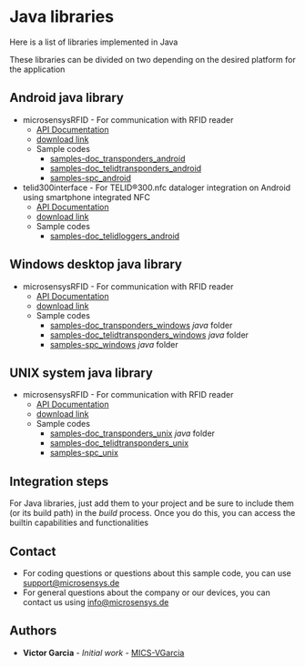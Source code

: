 # Java libraries
Here is a list of libraries implemented in Java

These libraries can be divided on two depending on the desired platform for the application

## Android java library
* microsensysRFID - For communication with RFID reader
    * [API Documentation](https://www.microsensys.de/downloads/DevSamples/Libraries/Android/microsensysRFID%20-%20aar%20library/APIDoc%20MicroSensys%20iID3000%20Java%20API%20-%20Android%20E6_2.pdf)
    * [download link](https://www.microsensys.de/downloads/DevSamples/Libraries/Android/microsensysRFID%20-%20aar%20library/)
    * Sample codes
        * [samples-doc_transponders_android](https://github.com/Micro-Sensys/samples-doc_transponders_android)
        * [samples-doc_telidtransponders_android](https://github.com/Micro-Sensys/samples-doc_telidtransponders_android)
        * [samples-spc_android](https://github.com/Micro-Sensys/samples-spc_android)
* telid300interface - For TELID®300.nfc dataloger integration on Android using smartphone integrated NFC
    * [API Documentation](https://www.microsensys.de/downloads/DevSamples/Libraries/Android/TELID300nfc%20-%20aar%20library/APIDoc%20TELID300nfc%20%20Java%20API%20-%20Android%20E11.pdf)
    * [download link](https://www.microsensys.de/downloads/DevSamples/Libraries/Android/TELID300nfc%20-%20aar%20library/)
    * Sample codes
        * [samples-doc_telidloggers_android](https://github.com/Micro-Sensys/samples-doc_telidloggers_android)

## Windows desktop java library
* microsensysRFID - For communication with RFID reader
    * [API Documentation](https://www.microsensys.de/downloads/DevSamples/Libraries/Windows/microsensysRFID%20-%20jar%20library/APIDoc%20MicroSensys%20iID3000%20Java%20API%20-%20Windows%20E6_2.pdf)
    * [download link](https://www.microsensys.de/downloads/DevSamples/Libraries/Windows/microsensysRFID%20-%20jar%20library/)
    * Sample codes
        * [samples-doc_transponders_windows](https://github.com/Micro-Sensys/samples-doc_transponders_windows) *java* folder
        * [samples-doc_telidtransponders_windows](https://github.com/Micro-Sensys/samples-doc_telidtransponders_windows) *java* folder
        * [samples-spc_windows](https://github.com/Micro-Sensys/samples-spc_windows) *java* folder

## UNIX system java library
* microsensysRFID - For communication with RFID reader
    * [API Documentation](https://www.microsensys.de/downloads/DevSamples/Libraries/UNIX/microsensysRFID%20-%20jar%20library/APIDoc%20MicroSensys%20iID3000%20Java%20API%20-%20UNIX%20E6_2.pdf)
    * [download link](https://www.microsensys.de/downloads/DevSamples/Libraries/UNIX/microsensysRFID%20-%20jar%20library/)
    * Sample codes
        * [samples-doc_transponders_unix](https://github.com/Micro-Sensys/samples-doc_transponders_unix) *java* folder
        * [samples-doc_telidtransponders_unix](https://github.com/Micro-Sensys/samples-doc_telidtransponders_unix)
        * [samples-spc_unix](https://github.com/Micro-Sensys/samples-spc_unix)

## Integration steps
For Java libraries, just add them to your project and be sure to include them (or its build path) in the *build* process. Once you do this, you can access the builtin capabilities and functionalities

## Contact
* For coding questions or questions about this sample code, you can use [support@microsensys.de](mailto:support@microsensys.de)
* For general questions about the company or our devices, you can contact us using [info@microsensys.de](mailto:info@microsensys.de)

## Authors

* **Victor Garcia** - *Initial work* - [MICS-VGarcia](https://github.com/MICS-VGarcia/)
